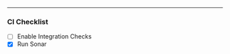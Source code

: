 - ----
### CI Checklist
- [ ] Enable Integration Checks <!-- compatibility-check -->
- [x] Run Sonar <!-- run-sonar -->

